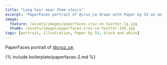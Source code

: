 ```yaml
---
title: "Long hair near them stairs"
excerpt: "PaperFaces portrait of @cruz_ce drawn with Paper by 53 on an iPad."
image: 
  feature: /assets/images/paperfaces-cruz-ce-twitter-lg.jpg
  thumb: /assets/images/paperfaces-cruz-ce-twitter-150.jpg
tags: [portrait, illustration, Paper by 53, black and white]
---
```


PaperFaces portrait of [@cruz_ce](http://twitter.com/cruz_ce).

{% include boilerplate/paperfaces-2.md %}